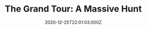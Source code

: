 ---
title: "The Grand Tour: A Massive Hunt"
year: 2016
date: 2020-12-25T22:01:03.000Z
permalink: /almanac/tv/2020-12-25-the-grand-tour/index.html
rating: 3
customImage: 1003
tmdbid: 67557
---